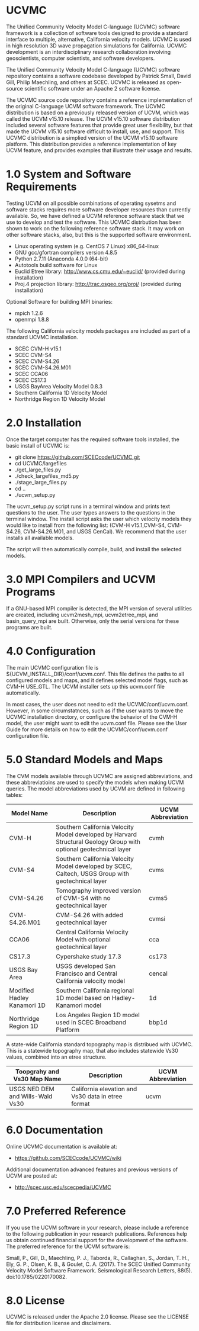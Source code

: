 # UCVMC
The Unified Community Velocity Model C-language (UCVMC) software framework is a collection of software tools designed to provide a standard interface to multiple, alternative, California velocity models. UCVMC is used in high resolution 3D wave propagation simulations for California. UCVMC development is an interdisciplinary research collaboration involving geoscientists, computer scientists, and software developers.

The Unified Community Velocity Model C-language (UCVMC) software repository contains a software codebase developed by Patrick Small, David Gill, Philip Maechling, and others at SCEC. UCVMC is released as open-source scientific software under an Apache 2 software license.

The UCVMC source code repository contains a reference implementation of the original C-language UCVM software framework. The UCVMC distribution is based on a previously released version of UCVM, which was called the UCVM v15.10 release. The UCVM v15.10 software distribution included several software features that provide great user flexibility, but that made the UCVM v15.10 software difficult to install, use, and support. This UCVMC distribution is a simplied version of the UCVM v15.10 software platform. This distribution provides a reference implementation of key UCVM feature, and provides examples that illustrate their usage and results.

# 1.0 System and Software Requirements

Testing UCVM on all possible combinations of operating sysetms and software stacks requires more software developer resources than currently available. So, we have defined a UCVM reference software stack that we use to develop and test the software. This UCVMC distrbution has been shown to work on the following reference software stack. It may work on other software stacks, also, but this is the supported software environment.

*  Linux operating system (e.g. CentOS 7 Linux) x86_64-linux 
*  GNU gcc/gfortran compilers version 4.8.5
*  Python 2.7.11 (Anaconda 4.0.0 (64-bit)
*  Autotools build software for Linux
*  Euclid Etree library: http://www.cs.cmu.edu/~euclid/ (provided during installation)
*  Proj.4 projection library: http://trac.osgeo.org/proj/ (provided during installation)

Optional Software for building MPI binaries:
*  mpich 1.2.6
*  openmpi 1.8.8

The following California velocity models packages are included as part of a standard UCVMC installation.
*  SCEC CVM-H v15.1
*  SCEC CVM-S4
*  SCEC CVM-S4.26
*  SCEC CVM-S4.26.M01
*  SCEC CCA06
*  SCEC CS17.3
*  USGS BayArea Velocity Model 0.8.3
*  Southern California 1D Velocity Model
*  Northridge Region 1D Velocity Model

# 2.0 Installation
Once the target computer has the required software tools installed, the basic install of UCVMC is:
*  git clone https://github.com/SCECcode/UCVMC.git
*  cd UCVMC/largefiles
*  ./get_large_files.py
*  ./check_largefiles_md5.py
*  ./stage_large_files.py
*  cd ..
*  ./ucvm_setup.py

The ucvm_setup.py script runs in a terminal window and prints text questions to the user.  The user types answers to the questions in the terminal window. The install script asks the user which velocity models they would like to install from the following list: (CVM-H v15.1,CVM-S4, CVM-S4.26, CVM-S4.26.M01, and USGS CenCal). We recommend that the user installs all available models.

The script will then automatically compile, build, and install the selected models.

# 3.0 MPI Compilers and UCVM Programs

If a GNU-based MPI compiler is detected, the MPI version of several utilities are created, including ucvm2mesh_mpi, ucvm2etree_mpi, and basin_query_mpi are built. Otherwise, only the serial versions for these programs are built.

# 4.0 Configuration
The main UCVMC configuration file is ${UCVM_INSTALL_DIR}/conf/ucvm.conf. 
This file defines the paths to all configured models and maps, and it defines selected model flags, such as CVM-H USE_GTL.
The UCVM installer sets up this ucvm.conf file automatically.

In most cases, the user does not need to edit the UCVMC/conf/ucvm.conf. However, in some circumstatnces, such as if the user wants to move the UCVMC installation directory, or configure the behavior of the CVM-H model, the user  might want to edit the ucvm.conf file. Please see the User Guide for more details on how to edit the UCVMC/conf/ucvm.conf configuration file.

# 5.0 Standard Models and Maps
The CVM models available through UCVMC are assigned abbreviations, and these abbreviatioins are used to specify the models when making UCVM queries. The model abbreviations used by UCVM are defined in following tables:

Model Name | Description | UCVM Abbreviation
-----------|-------------|------------------
CVM-H      | Southern California Velocity Model developed by Harvard Structural Geology Group with optional geotechnical layer | cvmh
CVM-S4     | Southern California Velocity Model developed by SCEC, Caltech, USGS Group with geotechnical layer | cvms
CVM-S4.26  | Tomography improved version of CVM-S4 with no geotechnical layer | cvms5
CVM-S4.26.M01 | CVM-S4.26 with added geotechnical layer | cvmsi
CCA06 | Central California Velocity Model with optional geotechnical layer | cca
CS17.3 | Cypershake study 17.3 | cs173
USGS Bay Area | USGS developed San Francisco and Central California velocity model | cencal
Modified Hadley Kanamori 1D  | Southern California regional 1D model based on Hadley-Kanamori model | 1d
Northridge Region 1D | Los Angeles Region 1D model used in SCEC Broadband Platform | bbp1d

A state-wide California standard topography map is distribued with UCVMC. This is a statewide
topography map, that also includes statewide Vs30 values, combined into an etree structure.

Toopgrahy and Vs30 Map Name | Description | UCVM Abbreviation
----------------------------|-------------|------------------
USGS NED DEM and Wills-Wald Vs30 | California elevation and Vs30 data in etree format | ucvm

# 6.0 Documentation
Online UCVMC documentation is available at:
*  https://github.com/SCECcode/UCVMC/wiki

Additional documentation advanced features and previous versions of UCVM are posted at:
*  http://scec.usc.edu/scecpedia/UCVMC

# 7.0 Preferred Reference
If you use the UCVM software in your research, please include a reference to the following publication in your research publications. References help us obtain continued financial support for the development of the software. The preferred reference for the UCVM software is:

Small, P., Gill, D., Maechling, P. J., Taborda, R., Callaghan, S., Jordan, T. H., Ely, G. P., Olsen, K. B., & Goulet, C. A. (2017). The SCEC Unified Community Velocity Model Software Framework. Seismological Research Letters, 88(5). doi:10.1785/0220170082.

# 8.0 License
UCVMC is released under the Apache 2.0 license. Please see the LICENSE file for distribution license and disclaimers.
